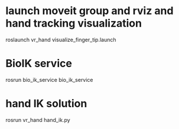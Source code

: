 # launch moveit group and rviz and hand tracking visualization
roslaunch vr_hand visualize_finger_tip.launch

# BioIK service
rosrun bio_ik_service bio_ik_service

# hand IK solution
rosrun vr_hand hand_ik.py

